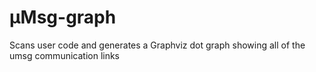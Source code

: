 # μMsg-graph
Scans user code and generates a Graphviz dot graph showing all of the umsg communication links
